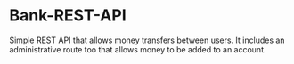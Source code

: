 # Bank-REST-API
Simple REST API that allows money transfers between users. It includes an administrative route too that allows money to be added to an account. 
